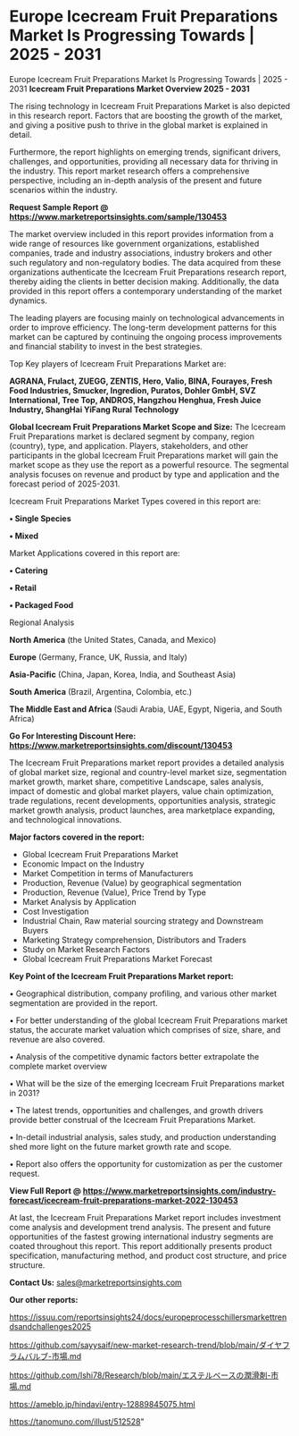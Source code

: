 # Europe Icecream Fruit Preparations Market Is Progressing Towards | 2025 - 2031
 Europe Icecream Fruit Preparations Market Is Progressing Towards | 2025 - 2031
<Strong> Icecream Fruit Preparations Market Overview 2025 - 2031</strong>

The rising technology in Icecream Fruit Preparations Market is also depicted in this research report. Factors that are boosting the growth of the market, and giving a positive push to thrive in the global market is explained in detail.

Furthermore, the report highlights on emerging trends, significant drivers, challenges, and opportunities, providing all necessary data for thriving in the industry. This report market research offers a comprehensive perspective, including an in-depth analysis of the present and future scenarios within the industry.

<strong>Request Sample Report @ <a href=https://www.marketreportsinsights.com/sample/130453>https://www.marketreportsinsights.com/sample/130453</a></strong>

The market overview included in this report provides information from a wide range of resources like government organizations, established companies, trade and industry associations, industry brokers and other such regulatory and non-regulatory bodies. The data acquired from these organizations authenticate the Icecream Fruit Preparations research report, thereby aiding the clients in better decision making. Additionally, the data provided in this report offers a contemporary understanding of the market dynamics.

The leading players are focusing mainly on technological advancements in order to improve efficiency. The long-term development patterns for this market can be captured by continuing the ongoing process improvements and financial stability to invest in the best strategies.

Top Key players of Icecream Fruit Preparations Market are:

<strong>AGRANA, Frulact, ZUEGG, ZENTIS, Hero, Valio, BINA, Fourayes, Fresh Food Industries, Smucker, Ingredion, Puratos, Dohler GmbH, SVZ International, Tree Top, ANDROS, Hangzhou Henghua, Fresh Juice Industry, ShangHai YiFang Rural Technology</strong>

<strong><b>Global Icecream Fruit Preparations Market Scope and Size:</b></strong>
The Icecream Fruit Preparations market is declared segment by company, region (country), type, and application. Players, stakeholders, and other participants in the global Icecream Fruit Preparations market will gain the market scope as they use the report as a powerful resource. The segmental analysis focuses on revenue and product by type and application and the forecast period of 2025-2031.

Icecream Fruit Preparations Market Types covered in this report are:

<strong>• Single Species

• Mixed</strong>

Market Applications covered in this report are:

<strong>• Catering

• Retail

• Packaged Food</strong> 

Regional Analysis

<strong>North America</strong> (the United States, Canada, and Mexico)

<strong>Europe</strong> (Germany, France, UK, Russia, and Italy)

<strong>Asia-Pacific</strong> (China, Japan, Korea, India, and Southeast Asia)

<strong>South America</strong> (Brazil, Argentina, Colombia, etc.)

<strong>The Middle East and Africa</strong> (Saudi Arabia, UAE, Egypt, Nigeria, and South Africa)

<strong>Go For Interesting Discount Here: <a href=https://www.marketreportsinsights.com/discount/130453>https://www.marketreportsinsights.com/discount/130453</a></strong>

The Icecream Fruit Preparations market report provides a detailed analysis of global market size, regional and country-level market size, segmentation market growth, market share, competitive Landscape, sales analysis, impact of domestic and global market players, value chain optimization, trade regulations, recent developments, opportunities analysis, strategic market growth analysis, product launches, area marketplace expanding, and technological innovations.

<strong><b>Major factors covered in the report:</b></strong>
<ul>
  <li>Global Icecream Fruit Preparations Market </li>
  <li>Economic Impact on the Industry</li>
  <li>Market Competition in terms of Manufacturers</li>
  <li>Production, Revenue (Value) by geographical segmentation</li>
  <li>Production, Revenue (Value), Price Trend by Type</li>
  <li>Market Analysis by Application</li>
  <li>Cost Investigation</li>
  <li>Industrial Chain, Raw material sourcing strategy and Downstream Buyers</li>
  <li>Marketing Strategy comprehension, Distributors and Traders</li>
  <li>Study on Market Research Factors</li>
  <li>Global Icecream Fruit Preparations Market Forecast</li>
</ul>

<strong><b>Key Point of the Icecream Fruit Preparations Market report:</b></strong>

• Geographical distribution, company profiling, and various other market segmentation are provided in the report.

• For better understanding of the global Icecream Fruit Preparations market status, the accurate market valuation which comprises of size, share, and revenue are also covered.

• Analysis of the competitive dynamic factors better extrapolate the complete market overview

• What will be the size of the emerging Icecream Fruit Preparations market in 2031?

• The latest trends, opportunities and challenges, and growth drivers provide better construal of the Icecream Fruit Preparations Market.

• In-detail industrial analysis, sales study, and production understanding shed more light on the future market growth rate and scope.

• Report also offers the opportunity for customization as per the customer request.

<strong><b>View Full Report @ <a href=https://www.marketreportsinsights.com/industry-forecast/icecream-fruit-preparations-market-2022-130453>https://www.marketreportsinsights.com/industry-forecast/icecream-fruit-preparations-market-2022-130453</a></b></strong>


At last, the Icecream Fruit Preparations Market report includes investment come analysis and development trend analysis. The present and future opportunities of the fastest growing international industry segments are coated throughout this report. This report additionally presents product specification, manufacturing method, and product cost structure, and price structure.

<strong>Contact Us:</strong>
sales@marketreportsinsights.com

<strong>Our other reports:</strong>

<a href=https://issuu.com/reportsinsights24/docs/europeprocesschillersmarkettrendsandchallenges2025>https://issuu.com/reportsinsights24/docs/europeprocesschillersmarkettrendsandchallenges2025</a>

<a href=https://github.com/sayysaif/new-market-research-trend/blob/main/ダイヤフラムバルブ-市場.md>https://github.com/sayysaif/new-market-research-trend/blob/main/ダイヤフラムバルブ-市場.md</a>

<a href=https://github.com/Ishi78/Research/blob/main/エステルベースの潤滑剤-市場.md>https://github.com/Ishi78/Research/blob/main/エステルベースの潤滑剤-市場.md</a>

<a href=https://ameblo.jp/hindavi/entry-12889845075.html>https://ameblo.jp/hindavi/entry-12889845075.html</a>

<a href=https://tanomuno.com/illust/512528>https://tanomuno.com/illust/512528</a>"
